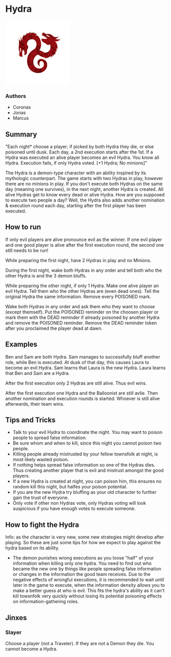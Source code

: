 # Hydra

<img src="https://raw.githubusercontent.com/yoyosource/BOTC-HomeBrew/master/Demon/Hydra/image.png" alt="drawing" width="200"/>

### Authors
- Coronas
- Jonas
- Marcus

## Summary
"Each night* choose a player; if picked by both Hydra they die, or else poisoned until dusk. Each day, a 2nd execution starts after the 1st. If a Hydra was executed an alive player becomes an evil Hydra. You know all Hydra. Execution fails, if only Hydra voted. [+1 Hydra; No minions]"

The Hydra is a demon-type character with an ability inspired by its mythologic counterpart.
The game starts with two Hydras in play, however there are no minions in play.
If you don't execute both Hydras on the same day (meaning one survives), in the next night, another Hydra is created. All alive Hydras get to know every dead or alive Hydra.
How are you supposed to execute two people a day? Well, the Hydra also adds another nomination & execution round each day, starting after the first player has been executed.

## How to run

If only evil players are alive pronounce evil as the winner. If one evil player and one good player is alive after the first execution round, the second one still needs to be run!

While preparing the first night, have 2 Hydras in play and no Minions.

During the first night, wake both Hydras in any order and tell both who the other Hydra is and the 3 demon bluffs.

While preparing the other night, if only 1 Hydra. Make one alive player an evil Hydra. Tell them who the other Hydras are (even dead ones). Tell the original Hydra the same information. Remove every POISONED mark.

Wake both Hydras in any order and ask them who they want to choose (except themself). Put the POISONED reminder on the choosen player or mark them with the DEAD reminder if already poisoned by another Hydra and remove the POISONED reminder. Remove the DEAD reminder token after you proclaimed the player dead at dawn.

## Examples

Ben and Sam are both Hydra. Sam manages to successfully bluff another role, while Ben is executed. At dusk of that day, this causes Laura to become an evil Hydra. Sam learns that Laura is the new Hydra. Laura learns that Ben and Sam are a Hydra.

After the first execution only 2 Hydras are still alive. Thus evil wins.

After the first execution one Hydra and the Balloonist are still avlie. Then another nomination and execution rounds is started. Whoever is still alive afterwards, their team wins.

## Tips and Tricks

- Talk to your evil Hydra to coordinate the night. You may want to poison people to spread false information.
- Be sure whom and when to kill, since this night you cannot poison two people.
- Killing people already mistrusted by your fellow townsfolk at night, is most likely wasted poison.
- If nothing helps spread false information so one of the Hydras dies. Thus creating another player that is evil and mistrust amongst the good players.
- If a new Hydra is created at night, you can poison him, this ensures no random kill this night, but halfes your poison potential.
- If you are the new Hydra try bluffing as your old character to further gain the trust of everyone.
- Only vote if other non Hydras vote, only Hydras voting will look suspicious if you have enough votes to execute someone.

## How to fight the Hydra

Info: as the character is very new, some new strategies might develop after playing. So these are just some tips for how we expect to play against the hydra based on its ability.

- The demon punishes wrong executions as you loose "half" of your information when killing only one hydra. You need to find out who became the new one by things like people spreading false information or changes in the information the good team receives. Due to the negative effects of wrongful executions, it is recommended to wait until later in the game to execute, when the information density allows you to make a better guess at who is evil. This fits the hydra's ability as it can't kill towsnfolk very quickly without losing its potential poisoning effects on information-gathering roles.

## Jinxes
### Slayer
Choose a player (not a Traveler). If they are not a Demon they die. You cannot become a Hydra.
